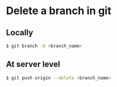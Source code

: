 # Delete a branch in git

## Locally

``` bash
$ git branch -D <branch_name>
```


## At server level

```bash
$ git push origin --delete <branch_name>
```
